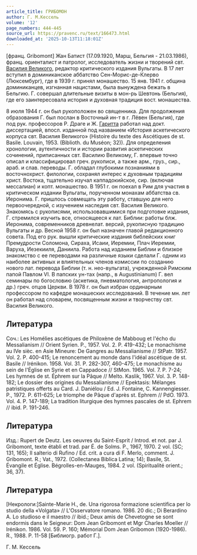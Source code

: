 ```yaml
---
article_title: ГРИБОМОН
author: Г. М.Кессель
volume: '12'
page_numbers: 444-445
source_url: https://pravenc.ru/text/166473.html
downloaded_at: '2025-10-13T11:18:01Z'
---
```


[франц. Gribomont] Жан Батист (17.09.1920, Марш, Бельгия - 21.03.1986), франц. ориенталист и патролог, исследователь жизни и творений свт. [Василия Великого](<https://pravenc.ru/text/ВАСИЛИЙ ВЕЛИКИЙ.html>), редактор критического издания Вульгаты. В 17 лет вступил в доминиканское аббатство Сен-Морис-де-Клерво (Люксембург), где в 1939 г. принял монашество. 15 янв. 1941 г. община доминиканцев, изгнанная нацистами, была вынуждена бежать в Бельгию. Г. совершал длительные визиты в мон-рь Шевтонь (Бельгия), где его заинтересовала история и духовная традиция вост. монашества.

8 июля 1944 г. он был рукоположен во священника. Для продолжения образования Г. был послан в Восточный ин-т в г. Лёвен (Бельгия), где под рук. профессоров Р. Драге и Ж. [Гаритта](https://pravenc.ru/text/Гаритта.html) работал над докт. диссертацией, впосл. изданной под названием «История аскетического корпуса свт. Василия Великого» (Histoire du texte des Ascétiques de st. Basile. Louvain, 1953. (Biblioth. du Muséon; 32)). Для определения хронологии, аутентичности и истории развития аскетических сочинений, приписанных свт. Василию Великому, Г. впервые точно описал и классифицировал греч. рукописи, а также арм., груз., сир., араб. и слав. переводы. Г. обладал глубокими познаниями в восточнохрист. филологии, сохранял интерес к духовным традициям христ. Востока, тщательно изучал каппадокийское, сир. (включая мессалиан) и копт. монашество. В 1951 г. он поехал в Рим для участия в критическом издании Вульгаты, порученном монахам аббатства св. Иеронима. Г. пришлось совмещать эту работу, ставшую для него первоочередной, с изучением наследия свт. Василия Великого. Знакомясь с рукописями, использовавшимися при подготовке издания, Г. стремился изучить все, относящееся к лат. Библии: работы блж. Иеронима, современников древнелат. версий, рукописную традицию Вульгаты и др. Весной 1958 г. он был назначен главой редакционного совета. Под его рук. вышли критические издания библейских книг Премудрости Соломона, Сираха, Исаии, Иеремии, Плач Иеремии, Варуха, Иезекииля, Даниила. Работа над изданием Библии и близкое знакомство с ее переводами на различные языки сделали Г. одним из наиболее активных и влиятельных членов комиссии по созданию нового лат. перевода Библии (т. н. нео-вульгата), учрежденной Римским папой Павлом VI. В папских ун-тах (напр., в Augustinianum) Г. вел семинары по богословию (аскетика, пневматология, антропология и др.) греч. отцов Церкви. В 1978 г. он был избран ординарным профессором по кафедре монашеских исследований. В течение мн. лет он работал над словарем, посвященным жизни и творчеству свт. Василия Великого.

## Литература

Cоч.: Les Homélies ascétiques de Philoxène de Mabboug et l'écho du Messalianism // Orient Syrien. Р., 1957. Vol. 2. P. 419-432; Le monachisme au IVe sièc. en Asie Mineure: De Gangres au Messalianisme // StPatr. 1957. Vol. 2. P. 400-415; Le renoncement au monde dans l'idéal ascétique de st. Basile // Irénikon. 1958. Vol. 31. P. 282-307, 460-475; Le monachisme au sein de l'Église en Syrie et en Cappadoce // StMon. 1965. Vol. 7. P. 7-24; Les hymnes de st. Éphrem sur la Pâque // Melto. Kaslik, 1967. Vol. 3. P. 148-182; Le dossier des origines du Messalianisme // Epektasis: Mélanges patristiques offerts au Card. J. Daniélou / Ed. J. Fontaine, C. Kannengiesser. P., 1972. P. 611-625; Le triomphe de Pâque d'après st. Ephrem // PdO. 1973. Vol. 4. P. 147-189; La tradition liturgique des hymnes pascales de st. Ephrem // ibid. P. 191-246.

## Литература

Изд.: Rupert de Deutz. Les oeuvres du Saint-Esprit / Introd. et not. par J. Gribomont, texte établi et trad. par É. de Solms. P., 1967, 1970. 2 vol. (SC; 131, 165); Il salterio di Rufino / Ed. crit. a cura di F. Merlo, comment. J. Gribomont. R.; Vat., 1972. (Collectanea Biblica Latina; 14); Basile, St. Évangile et Église. Bégrolles-en-Mauges, 1984. 2 vol. (Spiritualité orient.; 36, 37).

## Литература

[Некрологи:]Sainte-Marie Н., de. Una rigorosa formazione scientifica per lo studio della «Volgata» // L'Osservatore romano. 1986. 20 dic.; Di Berardino А. Lo studioso e il maestro // ibid.; Deux amis de Chevetogne se sont endormis dans le Seigneur: Dom Jean Gribomont et Mgr Charles Moeller // Irénikon. 1986. Vol. 59. Р. 160; Mémorial Dom Jean Gribomon (1920-1986). R., 1988. P. 11-58 [Библиогр. работ Г.].

Г. М.  Кессель
